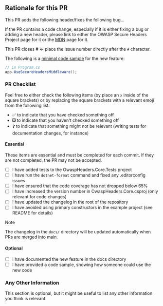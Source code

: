 ## Rationale for this PR

This PR adds the following header/fixes the following bug...

If the PR contains a code change, especially if it is either fixing a bug or adding a new header, please link to either the OWASP Secure Headers Project page for it or the [MDN](https://developer.mozilla.org/en-US/) page for it.

This PR closes # <- place the issue number directly after the `#` character.

The following is a [minimal code sample](https://gaprogman.github.io/OwaspHeaders.Core/Minimal-Code-Sample/) for the new feature:

```csharp
// in Program.cs
app.UseSecureHeadersMiddleware();
```

### PR Checklist

Feel free to either check the following items (by place an `x` inside of the square brackets) or by replacing the square brackets with a relevant emoji from the following list:

- :white_check_mark: to indicate that you have checked something off
- :negative_squared_cross_mark: to indicate that you haven't checked something off
- :question: to indicate that something might not be relevant (writing tests for documentation changes, for instance)

#### Essential

These items are essential and must be completed for each commit. If they are not completed, the PR may not be accepted.

- [ ] I have added tests to the OwaspHeaders.Core.Tests project
- [ ] I have run the `dotnet-format` command and fixed any .editorconfig issues
- [ ] I have ensured that the code coverage has not dropped below 65%
- [ ] I have increased the version number in OwaspHeaders.Core.csproj (only relevant for code changes)
- [ ] I have updated the changelog in the root of the repository
- [ ] I have avoided using primary constructors in the example project (see README for details)

> [!NOTE]
> The changelog in the `docs/` directory will be updated automatically when PRs are merged into main.

#### Optional

- [ ] I have documented the new feature in the docs directory
- [ ] I have provided a code sample, showing how someone could use the new code

### Any Other Information

This section is optional, but it might be useful to list any other information you think is relevant.
